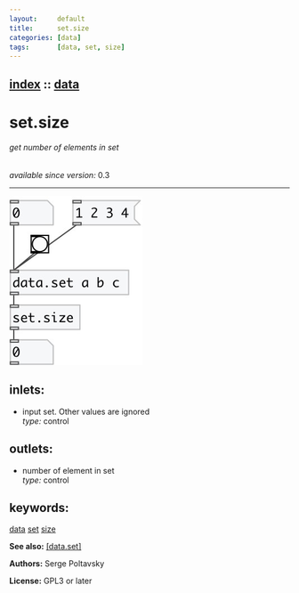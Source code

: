 ```yaml
---
layout:     default
title:      set.size
categories: [data]
tags:       [data, set, size]
---
```

[index](index.html) :: [data](category_data.html)
---

# set.size

###### get number of elements in set

*available since version:* 0.3

---




[![example](../examples/img/set.size.jpg)](../examples/pd/set.size.pd)









## inlets:

* input set. Other values are ignored<br>
_type:_ control



## outlets:

* number of element in set<br>
_type:_ control



## keywords:

[data](keywords/data.html)
[set](keywords/set.html)
[size](keywords/size.html)



**See also:**
[\[data.set\]](data.set.html)




**Authors:** Serge Poltavsky




**License:** GPL3 or later





